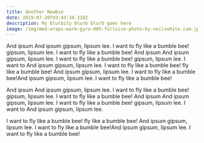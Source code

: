 ```yaml
---
title: Another Newbie
date: 2019-07-20T03:43:34.310Z
description: My blurbity blurb blurb goes here
image: /img/mmd-wraps-warm-gyro-005-fullsize-photo-by-neilswhite.com.jpg
---
```

And ipsum And ipsum gipsum, lipsum lee. I want to fly like a bumble bee! gipsum, lipsum lee. I want to fly like a bumble bee! And ipsum And ipsum gipsum, lipsum lee. I want to fly like a bumble bee! gipsum, lipsum lee. I want to And ipsum gipsum, lipsum lee. I want to fly like a bumble bee! fly like a bumble bee! And ipsum gipsum, lipsum lee. I want to fly like a bumble bee!And ipsum gipsum, lipsum lee. I want to fly like a bumble bee!

And ipsum And ipsum gipsum, lipsum lee. I want to fly like a bumble bee! gipsum, lipsum lee. I want to fly like a bumble bee! And ipsum And ipsum gipsum, lipsum lee. I want to fly like a bumble bee! gipsum, lipsum lee. I want to And ipsum gipsum, lipsum lee. 

I want to fly like a bumble bee! fly like a bumble bee! And ipsum gipsum, lipsum lee. I want to fly like a bumble bee!And ipsum gipsum, lipsum lee. I want to fly like a bumble bee!
